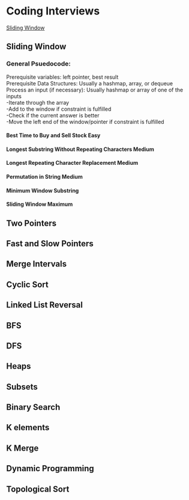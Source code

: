 # Coding Interviews
[Sliding Window](https://github.com/AlexOei/CodingInterviews/blob/main/README.md#sliding-window)


## Sliding Window
### General Psuedocode:
Prerequisite variables: left pointer, best result  
Prerequisite Data Structures: Usually a hashmap, array, or dequeue  
Process an input (if necessary): Usually hashmap or array of one of the inputs  
-Iterate through the array  
  -Add to the window if constraint is fulfilled  
  -Check if the current answer is better  
  -Move the left end of the window/pointer if constraint is fulfilled  
  
  








#### Best Time to Buy and Sell Stock Easy

#### Longest Substring Without Repeating Characters Medium

#### Longest Repeating Character Replacement Medium

#### Permutation in String Medium

#### Minimum Window Substring

#### Sliding Window Maximum

## Two Pointers

## Fast and Slow Pointers

## Merge Intervals

## Cyclic Sort

## Linked List Reversal

## BFS

## DFS

## Heaps

## Subsets

## Binary Search

## K elements

## K Merge

## Dynamic Programming

## Topological Sort


